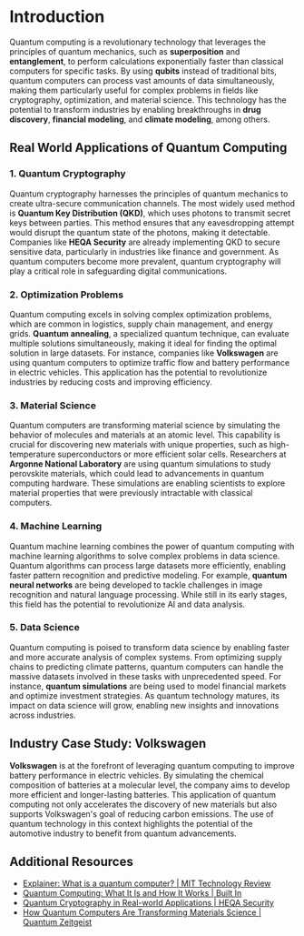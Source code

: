 # Introduction  
Quantum computing is a revolutionary technology that leverages the principles of quantum mechanics, such as **superposition** and **entanglement**, to perform calculations exponentially faster than classical computers for specific tasks. By using **qubits** instead of traditional bits, quantum computers can process vast amounts of data simultaneously, making them particularly useful for complex problems in fields like cryptography, optimization, and material science. This technology has the potential to transform industries by enabling breakthroughs in **drug discovery**, **financial modeling**, and **climate modeling**, among others.

## Real World Applications of Quantum Computing  

### **1. Quantum Cryptography**  
Quantum cryptography harnesses the principles of quantum mechanics to create ultra-secure communication channels. The most widely used method is **Quantum Key Distribution (QKD)**, which uses photons to transmit secret keys between parties. This method ensures that any eavesdropping attempt would disrupt the quantum state of the photons, making it detectable. Companies like **HEQA Security** are already implementing QKD to secure sensitive data, particularly in industries like finance and government. As quantum computers become more prevalent, quantum cryptography will play a critical role in safeguarding digital communications.  

### **2. Optimization Problems**  
Quantum computing excels in solving complex optimization problems, which are common in logistics, supply chain management, and energy grids. **Quantum annealing**, a specialized quantum technique, can evaluate multiple solutions simultaneously, making it ideal for finding the optimal solution in large datasets. For instance, companies like **Volkswagen** are using quantum computers to optimize traffic flow and battery performance in electric vehicles. This application has the potential to revolutionize industries by reducing costs and improving efficiency.  

### **3. Material Science**  
Quantum computers are transforming material science by simulating the behavior of molecules and materials at an atomic level. This capability is crucial for discovering new materials with unique properties, such as high-temperature superconductors or more efficient solar cells. Researchers at **Argonne National Laboratory** are using quantum simulations to study perovskite materials, which could lead to advancements in quantum computing hardware. These simulations are enabling scientists to explore material properties that were previously intractable with classical computers.  

### **4. Machine Learning**  
Quantum machine learning combines the power of quantum computing with machine learning algorithms to solve complex problems in data science. Quantum algorithms can process large datasets more efficiently, enabling faster pattern recognition and predictive modeling. For example, **quantum neural networks** are being developed to tackle challenges in image recognition and natural language processing. While still in its early stages, this field has the potential to revolutionize AI and data analysis.  

### **5. Data Science**  
Quantum computing is poised to transform data science by enabling faster and more accurate analysis of complex systems. From optimizing supply chains to predicting climate patterns, quantum computers can handle the massive datasets involved in these tasks with unprecedented speed. For instance, **quantum simulations** are being used to model financial markets and optimize investment strategies. As quantum technology matures, its impact on data science will grow, enabling new insights and innovations across industries.  

## Industry Case Study: Volkswagen  
**Volkswagen** is at the forefront of leveraging quantum computing to improve battery performance in electric vehicles. By simulating the chemical composition of batteries at a molecular level, the company aims to develop more efficient and longer-lasting batteries. This application of quantum computing not only accelerates the discovery of new materials but also supports Volkswagen's goal of reducing carbon emissions. The use of quantum technology in this context highlights the potential of the automotive industry to benefit from quantum advancements.  

## Additional Resources  
- [Explainer: What is a quantum computer? | MIT Technology Review](https://www.technologyreview.com/2019/01/29/66141/what-is-quantum-computing/)  
- [Quantum Computing: What It Is and How It Works | Built In](https://builtin.com/hardware/quantum-computing)  
- [Quantum Cryptography in Real-world Applications | HEQA Security](https://heqa-sec.com/blog/quantum-cryptography-in-real-world-applications/)  
- [How Quantum Computers Are Transforming Materials Science | Quantum Zeitgeist](https://quantumzeitgeist.com/how-quantum-computers-are-transforming-materials-science/)